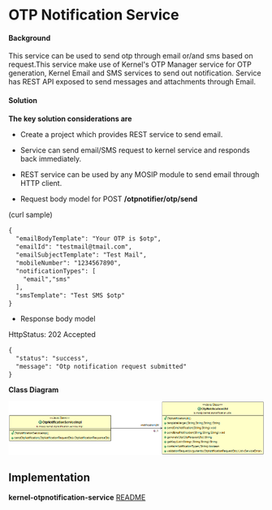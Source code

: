 # OTP Notification Service

#### Background

This service can be used to send otp through email or/and sms based on request.This service make use of Kernel's OTP Manager service for OTP generation, Kernel Email and SMS services to send out notification. Service has REST API exposed to send messages and attachments through Email. 


#### Solution


**The key solution considerations are**


- Create a project which provides REST service to send email.


- Service can send email/SMS request to kernel service and responds back immediately. 


- REST service can be used by any MOSIP module to send email through HTTP client.


- Request body model for POST **/otpnotifier/otp/send**

(curl sample)

```
{
  "emailBodyTemplate": "Your OTP is $otp",
  "emailId": "testmail@tmail.com",
  "emailSubjectTemplate": "Test Mail",
  "mobileNumber": "1234567890",
  "notificationTypes": [
    "email","sms"
  ],
  "smsTemplate": "Test SMS $otp"
}
```



- Response body model

HttpStatus: 202 Accepted


```
{
  "status": "success",
  "message": "Otp notification request submitted"
}
```

**Class Diagram**



![Class Diagram](_images/kernel-otpnotification-cd.png)




## Implementation


**kernel-otpnotification-service** [README](../../../kernel/kernel-otpnotification-service/README.md)
